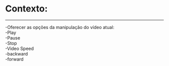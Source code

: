 # Contexto:
------------  
-Oferecer as opções da manipulação do vídeo atual:  
    -Play  
    -Pause  
    -Stop  
    -Video Speed  
        -backward  
        -forward